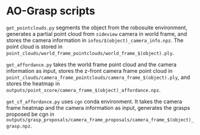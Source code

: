 # AO-Grasp scripts

`get_pointclouds.py` segments the object from the robosuite environment, generates a partial point cloud from `sideview` camera in world frame, and stores the camera information in `infos/$(object)_camera_info.npz`. 
The point cloud is stored in `point_clouds/world_frame_pointclouds/world_frame_$(object).ply`. 

`get_affordance.py` takes the world frame point cloud and the camera information as input, stores the z-front camera frame point cloud in `point_clouds/camera_frame_pointclouds/camera_frame_$(object).ply`, and stores the heatmap 
in `outputs/point_score/camera_frame_$(object)_affordance.npz`. 

`get_cf_affordance.py` uses `cgn` conda environment. It takes the camera frame heatmap and the camera information as input, generates the grasps proposed be cgn in `outputs/grasp_proposals/camera_frame_proposals/camera_frame_$(object)_grasp.npz`. 